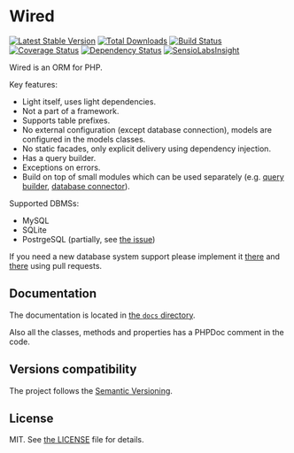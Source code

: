 # Wired

[![Latest Stable Version](https://poser.pugx.org/finesse/wired/v/stable)](https://packagist.org/packages/finesse/wired)
[![Total Downloads](https://poser.pugx.org/finesse/wired/downloads)](https://packagist.org/packages/finesse/wired)
[![Build Status](https://php-eye.com/badge/finesse/wired/tested.svg)](https://travis-ci.org/FinesseRus/Wired)
[![Coverage Status](https://coveralls.io/repos/github/FinesseRus/Wired/badge.svg?branch=master)](https://coveralls.io/github/FinesseRus/Wired?branch=master)
[![Dependency Status](https://www.versioneye.com/php/finesse:wired/badge)](https://www.versioneye.com/php/finesse:wired)
[![SensioLabsInsight](https://insight.sensiolabs.com/projects/57f28947-02f4-4623-9992-e403222a1b9d/mini.png)](https://insight.sensiolabs.com/projects/57f28947-02f4-4623-9992-e403222a1b9d)

Wired is an ORM for PHP.

Key features:

* Light itself, uses light dependencies.
* Not a part of a framework.
* Supports table prefixes.
* No external configuration (except database connection), models are configured in the models classes.
* No static facades, only explicit delivery using dependency injection.
* Has a query builder.
* Exceptions on errors.
* Build on top of small modules which can be used separately (e.g. 
  [query builder](https://github.com/FinesseRus/QueryScribe), 
  [database connector](https://github.com/FinesseRus/MicroDB)).

Supported DBMSs:

* MySQL
* SQLite
* PostrgeSQL (partially, see [the issue](https://github.com/FinesseRus/MicroDB#known-problems))

If you need a new database system support please implement it [there](https://github.com/FinesseRus/MicroDB) and 
[there](https://github.com/FinesseRus/QueryScribe) using pull requests.


## Documentation

The documentation is located in [the `docs` directory](docs/getting-started.md).

Also all the classes, methods and properties has a PHPDoc comment in the code.


## Versions compatibility

The project follows the [Semantic Versioning](http://semver.org).


## License

MIT. See [the LICENSE](LICENSE) file for details.
